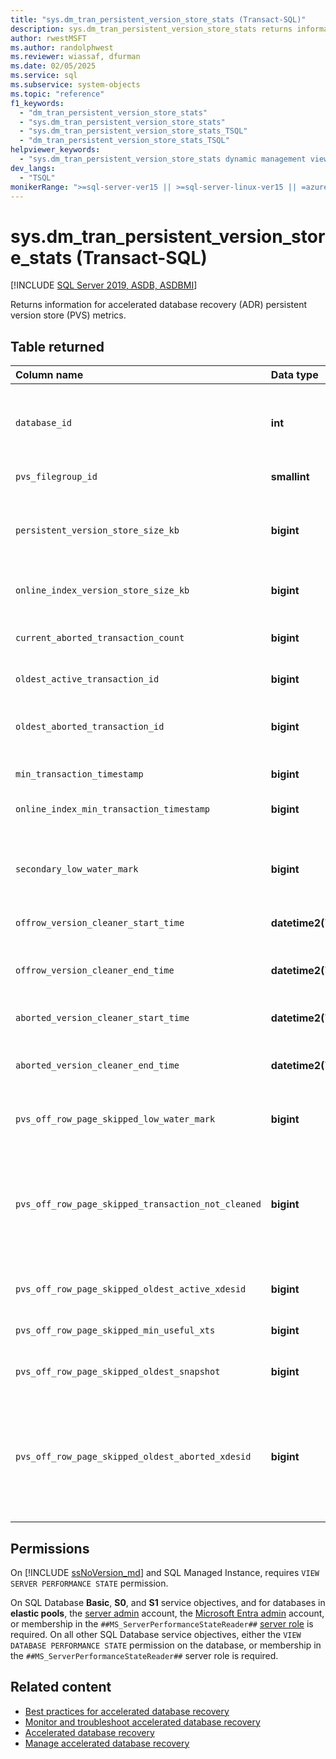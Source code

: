 ```yaml
---
title: "sys.dm_tran_persistent_version_store_stats (Transact-SQL)"
description: sys.dm_tran_persistent_version_store_stats returns information for accelerated database recovery (ADR) persistent version store (PVS) metrics.
author: rwestMSFT
ms.author: randolphwest
ms.reviewer: wiassaf, dfurman
ms.date: 02/05/2025
ms.service: sql
ms.subservice: system-objects
ms.topic: "reference"
f1_keywords:
  - "dm_tran_persistent_version_store_stats"
  - "sys.dm_tran_persistent_version_store_stats"
  - "sys.dm_tran_persistent_version_store_stats_TSQL"
  - "dm_tran_persistent_version_store_stats_TSQL"
helpviewer_keywords:
  - "sys.dm_tran_persistent_version_store_stats dynamic management view"
dev_langs:
  - "TSQL"
monikerRange: ">=sql-server-ver15 || >=sql-server-linux-ver15 || =azuresqldb-mi-current || =azuresqldb-current"
---
```


# sys.dm_tran_persistent_version_store_stats (Transact-SQL)

[!INCLUDE [SQL Server 2019, ASDB, ASDBMI](../../includes/applies-to-version/sqlserver2019-asdb-asdbmi.md)]

Returns information for accelerated database recovery (ADR) persistent version store (PVS) metrics.

## Table returned

| Column name | Data type | Description |
|:--|:--|:--|
| `database_id` | **int** | The `database_id` of this row.<br /><br />In [!INCLUDE [ssazure-sqldb](../../includes/ssazure-sqldb.md)], the values are unique within a single database or an elastic pool, but not within a logical server. |
| `pvs_filegroup_id` | **smallint** | The filegroup that hosts PVS version store. |
| `persistent_version_store_size_kb` | **bigint** | The size of the off-row versions in PVS, in kilobytes. Does not include the size of row versions stored in-row. For more information, see [Space used by the persistent version store (PVS)](../../relational-databases/sql-server-transaction-locking-and-row-versioning-guide.md#space-used-by-the-persistent-version-store-pvs). |
| `online_index_version_store_size_kb` | **bigint** | The size of a special version store size used during online index rebuild, in kilobytes. |
| `current_aborted_transaction_count` | **bigint** | The number of aborted transactions in the database. For more details, see `sys.dm_tran_aborted_transactions`. |
| `oldest_active_transaction_id` | **bigint** | The transaction ID of the oldest active transaction. |
| `oldest_aborted_transaction_id` | **bigint** | The transaction ID of the oldest aborted transaction. If the PVS cleaner can't remove the aborted transaction, this value reflects the oldest value. |
| `min_transaction_timestamp` | **bigint** | The minimum useful timestamp in the system from snapshot scans. |
| `online_index_min_transaction_timestamp` | **bigint** | The minimum useful timestamp in the system to hold up the PVS cleanup during online index builds. |
| `secondary_low_water_mark` | **bigint** | The low water mark aggregated for queries on readable secondaries. The value is a transaction ID and can be matched with `oldest_active_transaction_id` and `oldest_aborted_transaction_id`. |
| `offrow_version_cleaner_start_time` | **datetime2(7)** | The last start time of the off-row PVS cleanup process. |
| `offrow_version_cleaner_end_time` | **datetime2(7)** | The last end time of the off-row PVS cleanup process. If start time has value but the end time doesn't, it means PVS cleanup is ongoing on this database. |
| `aborted_version_cleaner_start_time` | **datetime2(7)** | The start timestamp of the last aborted transaction sweep. |
| `aborted_version_cleaner_end_time` | **datetime2(7)** | The end timestamp of last aborted transaction sweep. If start time has value but the end time doesn't, it means PVS cleanup is ongoing on this database. |
| `pvs_off_row_page_skipped_low_water_mark` | **bigint** | The number of pages skipped during cleanup due to hold up from secondary read queries. |
| `pvs_off_row_page_skipped_transaction_not_cleaned` | **bigint** | The number of pages skipped during cleanup due to aborted transactions. Note this value doesn't reflect the PVS hold up from aborted transactions since the version cleaner uses a min threshold for aborted transaction version cleanup. Can be ignored when troubleshooting large PVS issues. |
| `pvs_off_row_page_skipped_oldest_active_xdesid` | **bigint** | The number of pages skipped during cleanup due to the oldest active transaction. |
| `pvs_off_row_page_skipped_min_useful_xts` | **bigint** | The number of pages skipped during cleanup due to a long snapshot scan. |
| `pvs_off_row_page_skipped_oldest_snapshot` | **bigint** | The number of pages skipped during cleanup due to online index rebuild activities. |
| `pvs_off_row_page_skipped_oldest_aborted_xdesid` | **bigint** | The number of pages skipped during cleanup due to oldest aborted transactions. Reflects how many pages were skipped during cleanup because they contained row versions for aborted transactions.<br /><br />**Applies to:** [!INCLUDE [sssql22-md](../../includes/sssql22-md.md)] and later versions. |

## Permissions

On [!INCLUDE [ssNoVersion_md](../../includes/ssnoversion-md.md)] and SQL Managed Instance, requires `VIEW SERVER PERFORMANCE STATE` permission.

On SQL Database **Basic**, **S0**, and **S1** service objectives, and for databases in **elastic pools**, the [server admin](/azure/azure-sql/database/logins-create-manage#existing-logins-and-user-accounts-after-creating-a-new-database) account, the [Microsoft Entra admin](/azure/azure-sql/database/authentication-aad-overview#administrator-structure) account, or membership in the `##MS_ServerPerformanceStateReader##` [server role](/azure/azure-sql/database/security-server-roles) is required. On all other SQL Database service objectives, either the `VIEW DATABASE PERFORMANCE STATE` permission on the database, or membership in the `##MS_ServerPerformanceStateReader##` server role is required.

## Related content

- [Best practices for accelerated database recovery](../accelerated-database-recovery-concepts.md#best-practices-for-adr)
- [Monitor and troubleshoot accelerated database recovery](../accelerated-database-recovery-troubleshoot.md)
- [Accelerated database recovery](../accelerated-database-recovery-concepts.md)
- [Manage accelerated database recovery](../accelerated-database-recovery-management.md)
